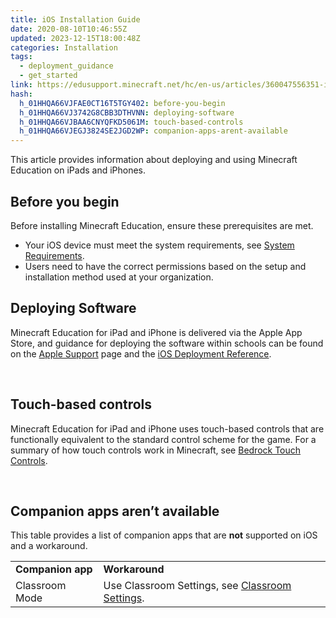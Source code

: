 ```yaml
---
title: iOS Installation Guide
date: 2020-08-10T10:46:55Z
updated: 2023-12-15T18:00:48Z
categories: Installation
tags:
  - deployment_guidance
  - get_started
link: https://edusupport.minecraft.net/hc/en-us/articles/360047556351-iOS-Installation-Guide
hash:
  h_01HHQA66VJFAE0CT16T5TGY402: before-you-begin
  h_01HHQA66VJ3742G8CBB3DTHVNN: deploying-software
  h_01HHQA66VJBAA6CNYQFKD5061M: touch-based-controls
  h_01HHQA66VJEGJ3824SE2JGD2WP: companion-apps-arent-available
---
```


This article provides information about deploying and using Minecraft Education on iPads and iPhones.

## Before you begin

Before installing Minecraft Education, ensure these prerequisites are met.

- Your iOS device must meet the system requirements, see [System Requirements](https://aka.ms/MEESystemRequirements).
- Users need to have the correct permissions based on the setup and installation method used at your organization.

## Deploying Software

Minecraft Education for iPad and iPhone is delivered via the Apple App Store, and guidance for deploying the software within schools can be found on the [Apple Support](http://help.apple.com/) page and the [iOS Deployment Reference](https://support.apple.com/guide/deployment-reference-ios/welcome/web).

 

## Touch-based controls

Minecraft Education for iPad and iPhone uses touch-based controls that are functionally equivalent to the standard control scheme for the game. For a summary of how touch controls work in Minecraft, see [Bedrock Touch Controls](https://minecraft.gamepedia.com/Controls#Touch).

 

## Companion apps aren’t available

This table provides a list of companion apps that are **not** supported on iOS and a workaround.

|  |  |
|----|----|
| **Companion app** | **Workaround** |
| Classroom Mode | Use Classroom Settings, see [Classroom Settings](https://educommunity.minecraft.net/hc/en-us/articles/360061369132). |
